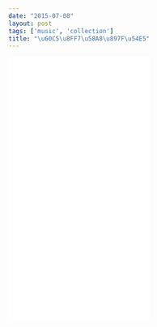 ```yaml
---
date: "2015-07-08"
layout: post
tags: ['music', 'collection']
title: "\u60C5\u8FF7\u58A8\u897F\u54E5"
---
```


<!-- more -->  

<iframe frameborder="no" border="0" marginwidth="0" marginheight="0" width="280" height="520" src="//music.163.com/outchain/player?type=0&id=87661788&auto=0&height=430"> </iframe>